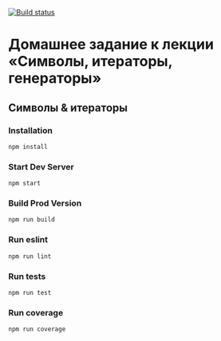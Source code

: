 [![Build status](https://ci.appveyor.com/api/projects/status/fa7bdnadaax2ot9y/branch/master?svg=true)](https://ci.appveyor.com/project/homutovan/ajs-1-10-1-symbols-iterators/branch/master)

# Домашнее задание к лекции «Символы, итераторы, генераторы»

## Символы & итераторы

### Installation

```
npm install
```

### Start Dev Server

```
npm start
```

### Build Prod Version

```
npm run build
```

### Run eslint

```
npm run lint
```

### Run tests

```
npm run test
```

### Run coverage

```
npm run coverage
```
